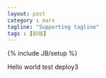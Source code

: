 ```yaml
---
layout: post
category : mars
tagline: "Supporting tagline"
tags : [前端]
---
```

{% include JB/setup %}

Hello world test deploy3